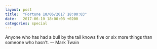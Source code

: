 ```yaml
---
layout: post
title:  "Fortune 10/06/2017 18:00:03"
date:   2017-06-10 18:00:03 +0200
categories: special
---
```


Anyone who has had a bull by the tail knows five or six more things
than someone who hasn't.
		-- Mark Twain
